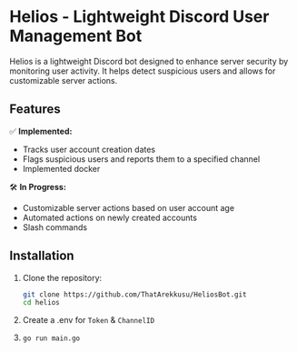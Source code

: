 # Helios - Lightweight Discord User Management Bot  

Helios is a lightweight Discord bot designed to enhance server security by monitoring user activity. It helps detect suspicious users and allows for customizable server actions.  

## Features  

✅ **Implemented:**  
- Tracks user account creation dates  
- Flags suspicious users and reports them to a specified channel 
- Implemented docker  

🛠️ **In Progress:**  
- Customizable server actions based on user account age  
- Automated actions on newly created accounts 
- Slash commands

## Installation  

1. Clone the repository:  
   ```sh
   git clone https://github.com/ThatArekkusu/HeliosBot.git
   cd helios

2. Create a .env for ```Token``` & ```ChannelID```

3. ```go run main.go```

